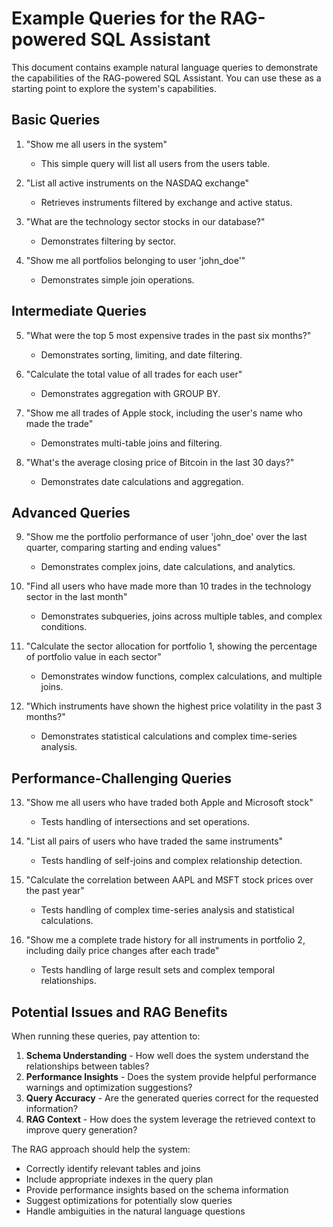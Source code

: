 # Example Queries for the RAG-powered SQL Assistant

This document contains example natural language queries to demonstrate the capabilities of the RAG-powered SQL Assistant. You can use these as a starting point to explore the system's capabilities.

## Basic Queries

1. "Show me all users in the system"
   - This simple query will list all users from the users table.

2. "List all active instruments on the NASDAQ exchange"
   - Retrieves instruments filtered by exchange and active status.

3. "What are the technology sector stocks in our database?"
   - Demonstrates filtering by sector.

4. "Show me all portfolios belonging to user 'john_doe'"
   - Demonstrates simple join operations.

## Intermediate Queries

5. "What were the top 5 most expensive trades in the past six months?"
   - Demonstrates sorting, limiting, and date filtering.

6. "Calculate the total value of all trades for each user"
   - Demonstrates aggregation with GROUP BY.

7. "Show me all trades of Apple stock, including the user's name who made the trade"
   - Demonstrates multi-table joins and filtering.

8. "What's the average closing price of Bitcoin in the last 30 days?"
   - Demonstrates date calculations and aggregation.

## Advanced Queries

9. "Show me the portfolio performance of user 'john_doe' over the last quarter, comparing starting and ending values"
   - Demonstrates complex joins, date calculations, and analytics.

10. "Find all users who have made more than 10 trades in the technology sector in the last month"
    - Demonstrates subqueries, joins across multiple tables, and complex conditions.

11. "Calculate the sector allocation for portfolio 1, showing the percentage of portfolio value in each sector"
    - Demonstrates window functions, complex calculations, and multiple joins.

12. "Which instruments have shown the highest price volatility in the past 3 months?"
    - Demonstrates statistical calculations and complex time-series analysis.

## Performance-Challenging Queries

13. "Show me all users who have traded both Apple and Microsoft stock"
    - Tests handling of intersections and set operations.

14. "List all pairs of users who have traded the same instruments"
    - Tests handling of self-joins and complex relationship detection.

15. "Calculate the correlation between AAPL and MSFT stock prices over the past year"
    - Tests handling of complex time-series analysis and statistical calculations.

16. "Show me a complete trade history for all instruments in portfolio 2, including daily price changes after each trade"
    - Tests handling of large result sets and complex temporal relationships.

## Potential Issues and RAG Benefits

When running these queries, pay attention to:

1. **Schema Understanding** - How well does the system understand the relationships between tables?
2. **Performance Insights** - Does the system provide helpful performance warnings and optimization suggestions?
3. **Query Accuracy** - Are the generated queries correct for the requested information?
4. **RAG Context** - How does the system leverage the retrieved context to improve query generation?

The RAG approach should help the system:

- Correctly identify relevant tables and joins
- Include appropriate indexes in the query plan
- Provide performance insights based on the schema information
- Suggest optimizations for potentially slow queries
- Handle ambiguities in the natural language questions